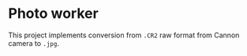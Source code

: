 # Photo worker

This project implements conversion from `.CR2` raw format from Cannon camera to `.jpg`.
